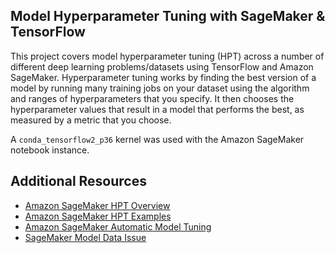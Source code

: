 ## Model Hyperparameter Tuning with SageMaker & TensorFlow
This project covers model hyperparameter tuning (HPT) across a number of different deep learning problems/datasets using TensorFlow and Amazon SageMaker. Hyperparameter tuning works by finding the best version of a model by running many training jobs on your dataset using the algorithm and ranges of hyperparameters that you specify. It then chooses the hyperparameter values that result in a model that performs the best, as measured by a metric that you choose.

A `conda_tensorflow2_p36` kernel was used with the Amazon SageMaker notebook instance.

## Additional Resources
- [Amazon SageMaker HPT Overview](https://docs.aws.amazon.com/sagemaker/latest/dg/automatic-model-tuning.html)
- [Amazon SageMaker HPT Examples](https://github.com/aws/amazon-sagemaker-examples/tree/master/hyperparameter_tuning/tensorflow2_mnist)
- [Amazon SageMaker Automatic Model Tuning](https://www.youtube.com/watch?v=c_jv3llDKU0)
- [SageMaker Model Data Issue](https://stackoverflow.com/questions/48310237/sagemaker-could-not-find-model-data-when-trying-to-deploy-my-model)